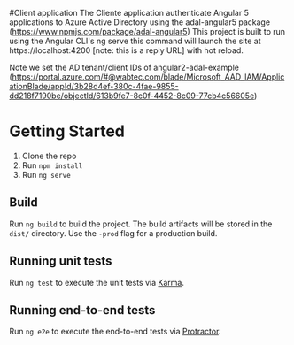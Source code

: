 #Client application
The Cliente application authenticate Angular 5 applications to Azure Active Directory using the adal-angular5 package (https://www.npmjs.com/package/adal-angular5)
This project is built to run using the Angular CLI's ng serve this command will launch the site at https://localhost:4200 [note: this is a reply URL] with hot reload.

Note we set the AD tenant/client IDs of angular2-adal-example (https://portal.azure.com/#@wabtec.com/blade/Microsoft_AAD_IAM/ApplicationBlade/appId/3b28d4ef-380c-4fae-9855-dd218f7190be/objectId/613b9fe7-8c0f-4452-8c09-77cb4c56605e)

# Getting Started
1.	Clone the repo
2.	Run  `npm install`
3.  Run  `ng serve`

## Build

Run `ng build` to build the project. The build artifacts will be stored in the `dist/` directory. Use the `-prod` flag for a production build.

## Running unit tests

Run `ng test` to execute the unit tests via [Karma](https://karma-runner.github.io).

## Running end-to-end tests

Run `ng e2e` to execute the end-to-end tests via [Protractor](http://www.protractortest.org/).